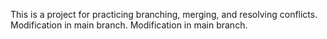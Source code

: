 This is a project for practicing branching, merging, and resolving conflicts.
Modification in main branch.
Modification in main branch.
